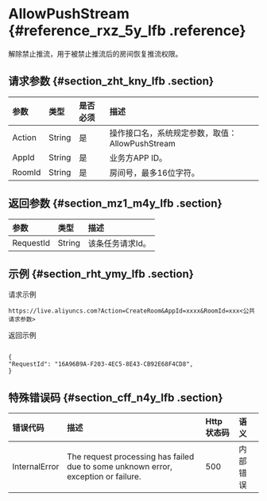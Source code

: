 # AllowPushStream {#reference_rxz_5y_lfb .reference}

解除禁止推流，用于被禁止推流后的房间恢复推流权限。

## 请求参数 {#section_zht_kny_lfb .section}

|参数|类型|是否必须|描述|
|:-|:-|:---|:-|
|Action|String|是|操作接口名，系统规定参数，取值： AllowPushStream|
|AppId|String|是|业务方APP ID。|
|RoomId|String|是|房间号，最多16位字符。|

## 返回参数 {#section_mz1_m4y_lfb .section}

|参数|类型|描述|
|:-|:-|:-|
|RequestId|String|该条任务请求Id。|

## 示例 {#section_rht_ymy_lfb .section}

请求示例

```
https://live.aliyuncs.com?Action=CreateRoom&AppId=xxxx&RoomId=xxx<公共请求参数>
```

返回示例

```

{
"RequestId": "16A96B9A-F203-4EC5-8E43-CB92E68F4CD8",
}
```

## 特殊错误码 {#section_cff_n4y_lfb .section}

|错误代码|描述|Http 状态码|语义|
|:---|:-|:-------|:-|
|InternalError|The request processing has failed due to some unknown error, exception or failure.|500|内部错误|

